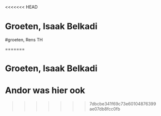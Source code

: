 <<<<<<< HEAD
# Groeten, Isaak Belkadi

#groeten, Rens TH

=======
# Groeten, Isaak Belkadi #
# Andor was hier ook #
>>>>>>> 7dbcbe341f69c73e60104876399ae07db8fcc0fb
